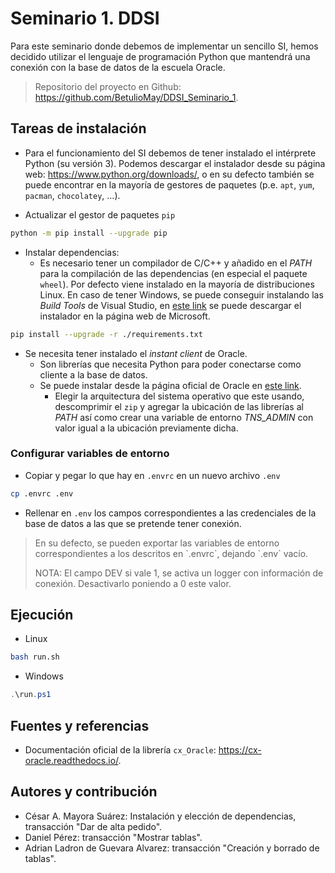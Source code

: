 # Seminario 1. DDSI

Para este seminario donde debemos de implementar un sencillo SI, hemos decidido utilizar el lenguaje de programación Python que mantendrá una conexión con la base de datos de la escuela Oracle.

> Repositorio del proyecto en Github: https://github.com/BetulioMay/DDSI_Seminario_1.

## Tareas de instalación

- Para el funcionamiento del SI debemos de tener instalado el intérprete Python (su versión 3). Podemos descargar el instalador desde su página web: https://www.python.org/downloads/, o en su defecto también se puede encontrar en la mayoría de gestores de paquetes (p.e. `apt`, `yum`, `pacman`, `chocolatey`, ...).

- Actualizar el gestor de paquetes `pip`

```sh
python -m pip install --upgrade pip
```

- Instalar dependencias:
  - Es necesario tener un compilador de C/C++ y añadido en el _PATH_ para la compilación de las dependencias (en especial el paquete `wheel`). Por defecto viene instalado en la mayoría de distribuciones Linux. En caso de tener Windows, se puede conseguir instalando las _Build Tools_ de Visual Studio, en [este link](https://visualstudio.microsoft.com/downloads/#build-tools-for-visual-studio-2022) se puede descargar el instalador en la página web de Microsoft.

```sh
pip install --upgrade -r ./requirements.txt
```

- Se necesita tener instalado el _instant client_ de Oracle.
  - Son librerías que necesita Python para poder conectarse como cliente a la base de datos.
  - Se puede instalar desde la página oficial de Oracle en [este link](https://www.oracle.com/database/technologies/instant-client/downloads.html).
    - Elegir la arquitectura del sistema operativo que este usando, descomprimir el `zip` y agregar la ubicación de las librerías al _PATH_ así como crear una variable de entorno _TNS_ADMIN_ con valor igual a la ubicación previamente dicha.

### Configurar variables de entorno

- Copiar y pegar lo que hay en `.envrc` en un nuevo archivo `.env`

```sh
cp .envrc .env
```

- Rellenar en `.env` los campos correspondientes a las credenciales de la base de datos a las que se pretende tener conexión.

>

<blockquote>
	<p>
		En su defecto, se pueden exportar las variables de entorno correspondientes a los descritos en `.envrc`, dejando `.env` vacío.
	</p>
	<p>
		NOTA: El campo DEV si vale 1, se activa un logger con información de conexión. Desactivarlo poniendo a 0 este valor.
	</p>
</blockquote>


## Ejecución

- Linux

```bash
bash run.sh
```

- Windows

```powershell
.\run.ps1
```

## Fuentes y referencias

- Documentación oficial de la librería `cx_Oracle`: https://cx-oracle.readthedocs.io/.

## Autores y contribución

- César A. Mayora Suárez: Instalación y elección de dependencias, transacción "Dar de alta pedido".
- Daniel Pérez: transacción "Mostrar tablas".
- Adrian Ladron de Guevara Alvarez: transacción "Creación y borrado de tablas".
